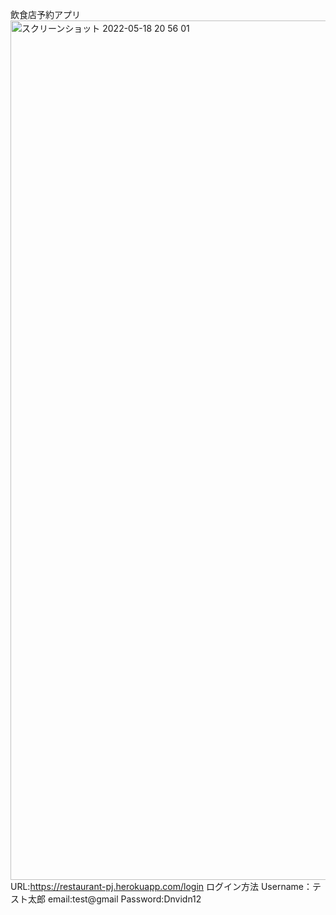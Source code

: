 飲食店予約アプリ
<img width="1375" alt="スクリーンショット 2022-05-18 20 56 01" src="https://user-images.githubusercontent.com/93500619/169038352-249814fe-42bc-4175-9906-85c6b081f7f3.png">
URL:https://restaurant-pj.herokuapp.com/login
ログイン方法
Username：テスト太郎
email:test@gmail
Password:Dnvidn12
